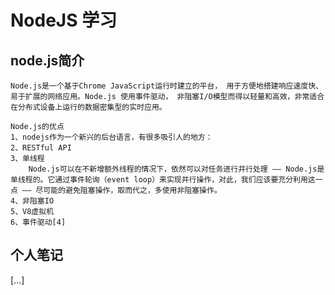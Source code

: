 NodeJS 学习
=======

node.js简介
---------
    Node.js是一个基于Chrome JavaScript运行时建立的平台， 用于方便地搭建响应速度快、易于扩展的网络应用。Node.js 使用事件驱动， 非阻塞I/O模型而得以轻量和高效，非常适合在分布式设备上运行的数据密集型的实时应用。

    Node.js的优点
    1、nodejs作为一个新兴的后台语言，有很多吸引人的地方：
    2、RESTful API 
    3、单线程
        Node.js可以在不新增额外线程的情况下，依然可以对任务进行并行处理 —— Node.js是单线程的。它通过事件轮询（event loop）来实现并行操作，对此，我们应该要充分利用这一点 —— 尽可能的避免阻塞操作，取而代之，多使用非阻塞操作。
    4、非阻塞IO
    5、V8虚拟机
    6、事件驱动[4]  

个人笔记
---------

[...]